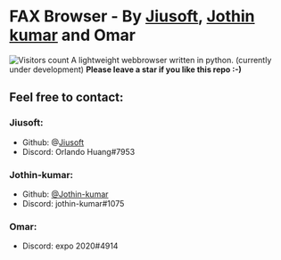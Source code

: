 # FAX Browser - By [Jiusoft](https://github.com/jiusoft), [Jothin kumar](https://jothin-kumar.github.io/) and Omar
![Visitors count](https://visitor-badge.glitch.me/badge?page_id=jiusoft.fax-browser)
A lightweight webbrowser written in python. (currently under development)
**Please leave a star if you like this repo :-)**

## Feel free to contact:
### Jiusoft:
 - Github: @[Jiusoft](https://github.com/jiusoft)
 - Discord: Orlando Huang#7953
### Jothin-kumar:
 - Github: [@Jothin-kumar](https://github.com/jothin-kumar)
 - Discord: jothin-kumar#1075
### Omar:
 - Discord: expo 2020#4914
